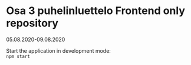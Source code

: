# Osa 3 puhelinluettelo Frontend only repository

05.08.2020-09.08.2020

Start the application in development mode:  
`npm start`

